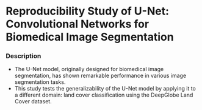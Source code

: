 # Reproducibility Study of U-Net: Convolutional Networks for Biomedical Image Segmentation  

### Description
- The U-Net model, originally designed for biomedical image segmentation, has shown remarkable performance in various image segmentation tasks.  
- This study tests the generalizability of the U-Net model by applying it to a different domain: land cover classification using the DeepGlobe Land Cover dataset.

